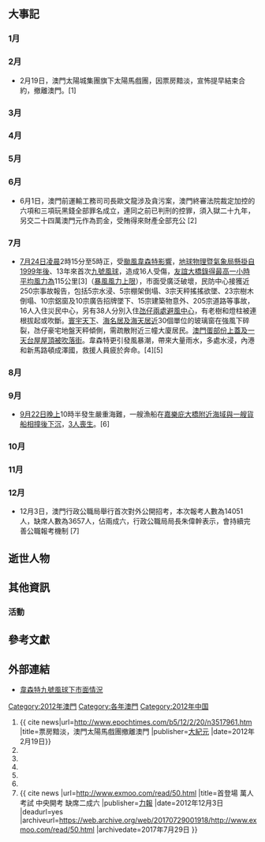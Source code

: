 ## 大事記

### 1月

### 2月

  - 2月19日，澳門太陽城集團旗下太陽馬戲團，因票房黯淡，宣怖提早結束合約，撤離澳門。\[1\]

### 3月

### 4月

### 5月

### 6月

  - 6月1日，澳門前運輸工務司司長歐文龍涉及貪污案，澳門終審法院裁定加控的六項和三項玩黑錢全部罪名成立，連同之前已判刑的控罪，須入獄二十九年，另交二十四萬澳門元作為罰金，受賄得來財產全部充公
    \[2\]

### 7月

  - [7月24日凌晨](https://zh.wikipedia.org/wiki/7月24日 "wikilink")2時15分至5時正，受[颱風韋森特影響](../Page/颱風韋森特_\(2012年\).md "wikilink")，[地球物理暨氣象局懸掛自](../Page/地球物理暨氣象局.md "wikilink")[1999年後](../Page/1999年.md "wikilink")、13年來首次[九號風球](../Page/九號風球_\(澳門\).md "wikilink")，造成16人受傷，[友誼大橋錄得最高一小時平均風力為](../Page/友誼大橋.md "wikilink")115公里\[3\]（[暴風風力上限](../Page/暴風.md "wikilink")），市面受廣泛破壞，民防中心接獲近250宗事故報告，包括5宗水浸、5宗棚架倒塌、3宗天秤搖搖欲墜、23宗樹木倒塌、10宗鋁窗及10宗廣告招牌墜下、15宗建築物意外、205宗道路等事故，16人入住災民中心，另有38人分別入住[氹仔兩處避風中心](../Page/氹仔.md "wikilink")，有老樹和燈柱被連根拔起或吹斷。[寰宇天下](https://zh.wikipedia.org/wiki/寰宇天下 "wikilink")、[海名居及](https://zh.wikipedia.org/wiki/海名居 "wikilink")[海天居近](https://zh.wikipedia.org/wiki/海天居 "wikilink")30個單位的玻璃窗在強風下碎裂，氹仔豪宅地盤天秤傾側，需疏散附近三幢大廈居民。[澳門蛋部份上蓋及一天台屋屋頂被吹落街](https://zh.wikipedia.org/wiki/澳門蛋 "wikilink")。韋森特更引發風暴潮，帶來大量雨水，多處水浸，內港和新馬路頓成澤國，救援人員疲於奔命。\[4\]\[5\]

### 8月

### 9月

  - [9月22日晚上](../Page/9月22日.md "wikilink")10時半發生嚴重海難，一艘漁船在[嘉樂庇大橋附近海域與一艘貨船相撞後下沉](https://zh.wikipedia.org/wiki/嘉樂庇大橋 "wikilink")，[3人喪生](https://zh.wikipedia.org/wiki/漁船與貨船嘉樂庇大橋附近相撞事故 "wikilink")。\[6\]

### 10月

### 11月

### 12月

  - 12月3日，澳門行政公職局舉行首次對外公開招考，本次報考人數為14051人，缺席人數為3657人，佔兩成六，行政公職局局長朱偉幹表示，會持續完善公職報考機制
    \[7\]

## 逝世人物

## 其他資訊

### 活動

## 參考文獻

## 外部連結

  - [韋森特九號風球下市面情況](http://www.youtube.com/watch?v=YhWKBGsGhBQ)

[Category:2012年澳門](https://zh.wikipedia.org/wiki/Category:2012年澳門 "wikilink")
[Category:各年澳門](https://zh.wikipedia.org/wiki/Category:各年澳門 "wikilink")
[Category:2012年中国](https://zh.wikipedia.org/wiki/Category:2012年中国 "wikilink")

1.  {{ cite news|url=<http://www.epochtimes.com/b5/12/2/20/n3517961.htm>
    |title=票房黯淡，澳門太陽馬戲團撤離澳門
    |publisher=[大紀元](https://zh.wikipedia.org/wiki/大紀元 "wikilink")
    |date=2012年2月19日}}
2.
3.
4.
5.
6.
7.  {{ cite news |url=<http://www.exmoo.com/read/50.html> |title=首登場
    萬人考試 中央開考 缺席二成六 |publisher=[力報](../Page/力報.md "wikilink")
    |date=2012年12月3日 |deadurl=yes
    |archiveurl=<https://web.archive.org/web/20170729001918/http://www.exmoo.com/read/50.html>
    |archivedate=2017年7月29日 }}